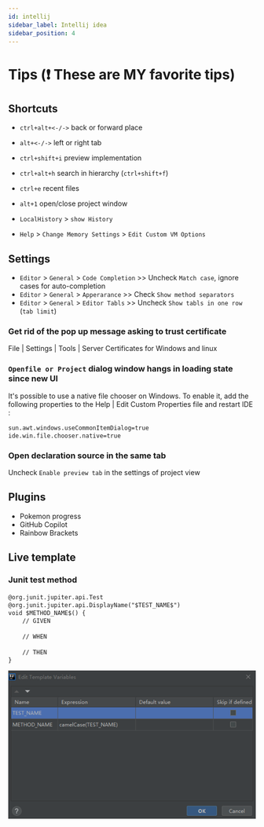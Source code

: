 ```yaml
---
id: intellij
sidebar_label: Intellij idea
sidebar_position: 4
---
```


# Tips (:exclamation: These are MY favorite tips)


## Shortcuts
- `ctrl+alt+<-/->` back or forward place
- `alt+<-/->` left or right tab
- `ctrl+shift+i` preview implementation 
- `ctrl+alt+h` search in hierarchy (`ctrl+shift+f`)
- `ctrl+e` recent files
- `alt+1` open/close project window

- `LocalHistory` > `show History` 
- `Help` > `Change Memory Settings` > `Edit Custom VM Options`

## Settings
- `Editor` > `General` > `Code Completion` >> Uncheck `Match case`, ignore cases for auto-completion
- `Editor` > `General` > `Apperarance` >> Check `Show method separators`
- `Editor` > `General` > `Editor Tabls` >> Uncheck `Show tabls in one row` (`tab limit`)

### Get rid of the pop up message asking to trust certificate
File | Settings | Tools | Server Certificates for Windows and linux

### `Openfile or Project` dialog window hangs in loading state since new UI
It's possible to use a native file chooser on Windows. 
To enable it, add the following properties to the Help | Edit Custom Properties file and restart IDE : 
```
sun.awt.windows.useCommonItemDialog=true
ide.win.file.chooser.native=true
```

### Open declaration source in the same tab
Uncheck `Enable preview tab` in the settings of project view

## Plugins
- Pokemon progress
- GitHub Copilot
- Rainbow Brackets

## Live template

### Junit test method
```
@org.junit.jupiter.api.Test
@org.junit.jupiter.api.DisplayName("$TEST_NAME$")
void $METHOD_NAME$() {
    // GIVEN
    
    // WHEN
    
    // THEN
}
```
![Junit5 live template](../static/img/intellij-idea/junit5_live_template.png)
